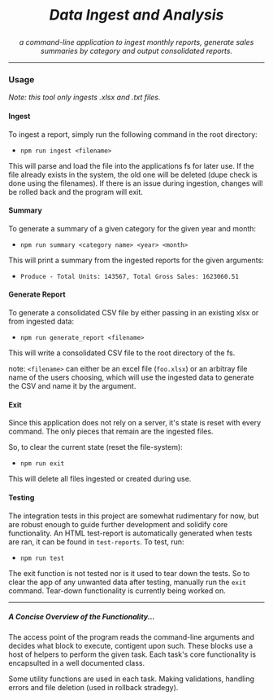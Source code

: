 # **_<p align=center>Data Ingest and Analysis</p>_**

_<p align=center>a command-line application to ingest monthly reports, generate sales summaries by category and output consolidated reports.</p>_

---

### Usage

_Note: this tool only ingests .xlsx and .txt files._

#### Ingest

To ingest a report, simply run the following command in the root directory:

- `npm run ingest <filename>`

This will parse and load the file into the applications fs for later use. If the file already exists in the system, the old one will be deleted (dupe check is done using the filenames). If there is an issue during ingestion, changes will be rolled back and the program will exit.

#### Summary

To generate a summary of a given category for the given year and month:

- `npm run summary <category name> <year> <month>`

This will print a summary from the ingested reports for the given arguments:

- `Produce - Total Units: 143567, Total Gross Sales: 1623060.51`


#### Generate Report

To generate a consolidated CSV file by either passing in an existing xlsx or from ingested data:

- `npm run generate_report <filename>`

This will write a consolidated CSV file to the root directory of the fs. 

note: `<filename>` can either be an excel file (`foo.xlsx`) or an arbitray file name of the users choosing, which will use the ingested data to generate the CSV and name it by the argument.

#### Exit

Since this application does not rely on a server, it's state is reset with every command. The only pieces that remain are the ingested files. 

So, to clear the current state (reset the file-system):

- `npm run exit`

This will delete all files ingested or created during use.

#### Testing

The integration tests in this project are somewhat rudimentary for now, but are robust enough to guide further development and solidify core functionality. An HTML test-report is automatically generated when tests are ran, it can be found in `test-reports`. To test, run:

- `npm run test`

The exit function is not tested nor is it used to tear down the tests. So to clear the app of any unwanted data after testing, manually run the `exit` command. Tear-down functionality is currently being worked on.

------------

##### A Concise Overview of the Functionality...

The access point of the program reads the command-line arguments and decides what block to execute, contigent upon such. These blocks use a host of helpers to perform the given task. Each task's core functionality is encapsulted in a well documented class.

Some utility functions are used in each task. Making validations, handling errors and file deletion (used in rollback stradegy).
